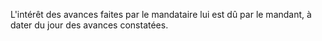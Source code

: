   
 L'intérêt des avances faites par le mandataire lui est dû par le mandant, à dater du jour des avances constatées.  

  
